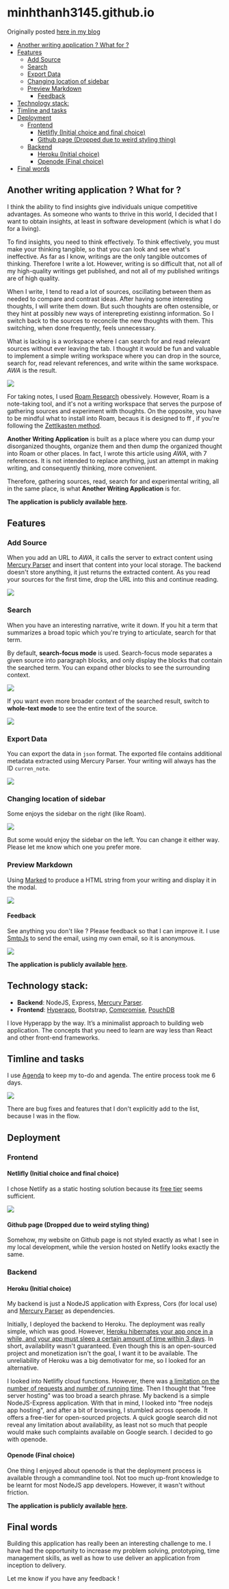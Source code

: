 # minhthanh3145.github.io 

Originally posted [here in my blog](https://dafuqisthatblog.wordpress.com/2020/05/27/why-i-built-another-writing-application/)

- [Another writing application ? What for ?](#another-writing-application--what-for-)
- [Features](#features)
  - [Add Source](#add-source)
  - [Search](#search)
  - [Export Data](#export-data)
  - [Changing location of sidebar](#changing-location-of-sidebar)
  - [Preview Markdown](#preview-markdown)
    - [Feedback](#feedback)
- [Technology stack:](#technology-stack)
- [Timline and tasks](#timline-and-tasks)
- [Deployment](#deployment)
  - [Frontend](#frontend)
    - [Netlifly (Initial choice and final choice)](#netlifly-initial-choice-and-final-choice)
    - [Github page (Dropped due to weird styling thing)](#github-page-dropped-due-to-weird-styling-thing)
  - [Backend](#backend)
    - [Heroku (Initial choice)](#heroku-initial-choice)
    - [Openode (Final choice)](#openode-final-choice)
- [Final words](#final-words)

Another writing application ? What for ?
----------------------------------------

I think the ability to find insights give individuals unique competitive advantages. As someone who wants to thrive in this world, I decided that I want to obtain insights, at least in software development (which is what I do for a living).

To find insights, you need to think effectively. To think effectively, you must make your thinking tangible, so that you can look and see what's ineffective. As far as I know, writings are the only tangible outcomes of thinking. Therefore I write a lot. However, writing is so difficult that, not all of my high-quality writings get published, and not all of my published writings are of high quality.

When I write, I tend to read a lot of sources, oscillating between them as needed to compare and contrast ideas. After having some interesting thoughts, I will write them down. But such thoughts are often ostensible, or they hint at possibly new ways of interepreting existinng information. So I switch back to the sources to reconcile the new thoughts with them. This switching, when done frequently, feels unnecessary.

What is lacking is a workspace where I can search for and read relevant sources without ever leaving the tab. I thought it would be fun and valuable to implement a simple writing workspace where you can drop in the source, search for, read relevant references, and write within the same workspace. _AWA_ is the result.

![](https://dafuqisthatblog.files.wordpress.com/2020/05/screen-shot-2020-05-27-at-11.32.29-pm-2.png?w=1024)

For taking notes, I used [Roam Research](https://roamresearch.com/) obessively. However, Roam is a note-taking tool, and it's not a writing workspace that serves the purpose of gathering sources and experiment with thoughts. On the opposite, you have to be mindful what to install into Roam, becaus it is designed to ff , if you're following the [Zettlkasten method](https://writingcooperative.com/zettelkasten-how-one-german-scholar-was-so-freakishly-productive-997e4e0ca125).

**Another Writing Application** is built as a place where you can dump your disorganized thoughts, organize them and then dump the organized thought into Roam or other places. In fact, I wrote this article using _AWA_, with 7 references. It is not intended to replace anything, just an attempt in making writing, and consequently thinking, more convenient.

Therefore, gathering sources, read, search for and experimental writing, all in the same place, is what **Another Writing Application** is for.

**The application is publicly available [here](https://another-writing-application.netlify.app/).**

Features
--------

### Add Source

When you add an URL to _AWA_, it calls the server to extract content using [Mercury Parser](https://github.com/postlight/mercury-parser) and insert that content into your local storage. The backend doesn't store anything, it just returns the extracted content. As you read your sources for the first time, drop the URL into this and continue reading.

![](https://dafuqisthatblog.files.wordpress.com/2020/05/screen-shot-2020-05-27-at-11.17.25-pm.png?w=952)

### Search

When you have an interesting narrative, write it down. If you hit a term that summarizes a broad topic which you're trying to articulate, search for that term.

By default, **search-focus mode** is used. Search-focus mode separates a given source into paragraph blocks, and only display the blocks that contain the searched term. You can expand other blocks to see the surrounding context.

![](https://dafuqisthatblog.files.wordpress.com/2020/05/screen-shot-2020-05-27-at-11.30.00-pm.png?w=830)

If you want even more broader context of the searched result, switch to **whole-text mode** to see the entire text of the source.

![](https://dafuqisthatblog.files.wordpress.com/2020/05/screen-shot-2020-05-27-at-11.30.03-pm-1.png?w=830)

### Export Data

You can export the data in `json` format. The exported file contains additional metadata extracted using Mercury Parser. Your writing will always has the ID `curren_note`.

![](https://dafuqisthatblog.files.wordpress.com/2020/05/screen-shot-2020-05-28-at-1.13.40-am.png?w=1024)

### Changing location of sidebar

Some enjoys the sidebar on the right (like Roam).

![](https://dafuqisthatblog.files.wordpress.com/2020/05/screen-shot-2020-05-28-at-1.14.02-am.png?w=1024)

But some would enjoy the sidebar on the left. You can change it either way. Please let me know which one you prefer more.

### Preview Markdown

Using [Marked](https://github.com/markedjs/marked) to produce a HTML string from your writing and display it in the modal.

![](https://dafuqisthatblog.files.wordpress.com/2020/05/screen-shot-2020-05-28-at-1.14.12-am.png?w=1024)

#### Feedback

See anything you don't like ? Please feedback so that I can improve it. I use [SmtpJs](https://www.smtpjs.com/) to send the email, using my own email, so it is anonymous.

![](https://dafuqisthatblog.files.wordpress.com/2020/05/screen-shot-2020-05-28-at-1.14.17-am.png?w=1024)

**The application is publicly available [here](https://another-writing-application.netlify.app/).**

Technology stack:
-----------------

*   **Backend**: NodeJS, Express, [Mercury Parser](https://github.com/postlight/mercury-parser).
*   **Frontend**: [Hyperapp](https://github.com/jorgebucaran/hyperapp), Bootstrap, [Compromise](https://github.com/spencermountain/compromise), [PouchDB](https://github.com/pouchdb/pouchdb)

I love Hyperapp by the way. It’s a minimalist approach to building web application. The concepts that you need to learn are way less than React and other front-end frameworks.

Timline and tasks
-----------------

I use [Agenda](https://agenda.com/) to keep my to-do and agenda. The entire process took me 6 days.

![](https://dafuqisthatblog.files.wordpress.com/2020/05/screen-shot-2020-05-27-at-5.07.49-pm.png?w=818)

There are bug fixes and features that I don't explicitly add to the list, because I was in the flow.

Deployment
----------

### Frontend

#### Netlifly (Initial choice and final choice)

I chose Netlify as a static hosting solution because its [free tier](https://www.netlify.com/tos/) seems sufficient.

![](https://dafuqisthatblog.files.wordpress.com/2020/05/screen-shot-2020-05-28-at-1.16.10-am.png?w=1024)

#### Github page (Dropped due to weird styling thing)

Somehow, my website on Github page is not styled exactly as what I see in my local development, while the version hosted on Netlify looks exactly the same.

### Backend

#### Heroku (Initial choice)

My backend is just a NodeJS application with Express, Cors (for local use) and [Mercury Parser](https://github.com/postlight/mercury-parser) as dependencies.

Initially, I deployed the backend to Heroku. The deployment was really simple, which was good. However, [Heroku hibernates your app once in a while, and your app must sleep a certain amount of time within 3 days](https://medium.com/@AndreyAzimov/how-free-heroku-really-works-and-how-to-get-maximum-from-it-daa53f2b3c57). In short, availability wasn't guaranteed. Even though this is an open-sourced project and monetization isn't the goal, I want it to be available. The unreliability of Heroku was a big demotivator for me, so I looked for an alternative.

I looked into Netlifly cloud functions. However, there was [a limitation on the number of requests and number of running time](https://www.netlify.com/products/functions/). Then I thought that "free server hosting" was too broad a search phrase. My backend is a simple NodeJS-Express application. With that in mind, I looked into "free nodejs app hosting", and after a bit of browsing, I stumbled across openode. It offers a free-tier for open-sourced projects. A quick google search did not reveal any limitation about availability, as least not so much that people would make such complaints available on Google search. I decided to go with openode.

#### Openode (Final choice)

One thing I enjoyed about openode is that the deployment process is available through a commandline tool. Not too much up-front knowledge to be learnt for most NodeJS app developers. However, it wasn't without friction.

**The application is publicly available [here](https://another-writing-application.netlify.app/).**

Final words
-----------

Building this application has really been an interesting challenge to me. I have had the opportunity to increase my problem solving, prototyping, time management skills, as well as how to use deliver an application from inception to delivery.

Let me know if you have any feedback !
